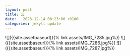 ```yaml
---
layout: post
title: 云
date:   2023-12-14 00:23:00 +0100
categories: jekyll update
---
```

![]({{site.assetbaseurl}}{% link assets/IMG_7285.jpg%})
![]({{site.assetbaseurl}}{% link assets/IMG_7286.jpg%})
![]({{site.assetbaseurl}}{% link assets/IMG_7287.jpg%})




